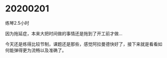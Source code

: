 # 20200201

练琴2.5小时

因为拖延症，本来大把时间做的事情还是拖到了开工前才做...

今天还是练得比较节制，课题还是那些，感觉阿拉曼德快好了，接下来就是看看如何能弹得更为流畅以及准确了。
